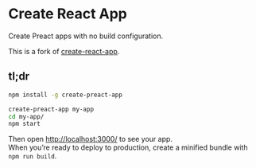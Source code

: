 # Create React App

Create Preact apps with no build configuration.

This is a fork of [create-react-app](https://github.com/facebookincubator/create-react-app).

## tl;dr

```sh
npm install -g create-preact-app

create-preact-app my-app
cd my-app/
npm start

```

Then open [http://localhost:3000/](http://localhost:3000/) to see your app.<br>
When you’re ready to deploy to production, create a minified bundle with `npm run build`.
